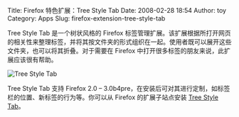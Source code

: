 Title: Firefox 特色扩展：Tree Style Tab
Date: 2008-02-28 18:54
Author: toy
Category: Apps
Slug: firefox-extension-tree-style-tab

Tree Style Tab 是一个树状风格的 Firefox
标签管理扩展。该扩展根据所打开网页的相关性来整理标签，并将其按文件夹的形式组织在一起。使用者既可以展开这些文件夹，也可以将其折叠。对于需要在
Firefox 中打开很多标签的朋友来说，此扩展应该很有帮助。

![Tree Style Tab](http://i.linuxtoy.org/i/2008/02/tree-style-tab.png)

Tree Style Tab 支持 Firefox 2.0 –
3.0b4pre，在安装后可对其进行定制，如标签栏的位置、新标签的行为等。你可以从
Firefox 的扩展子站点安装 [Tree Style
Tab](https://addons.mozilla.org/en-US/firefox/addon/5890)。
